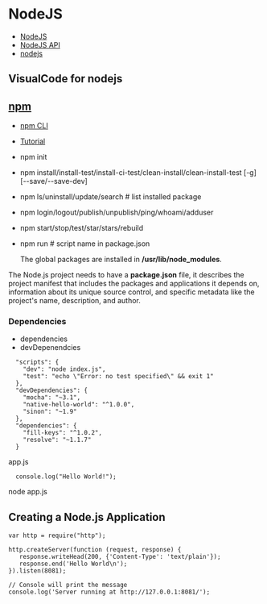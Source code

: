 # NodeJS
- [NodeJS](https://nodejs.org/en/docs/)
- [NodeJS API](https://nodejs.org/api/)
- [nodejs](https://www.tutorialspoint.com/nodejs/index.htm)

## VisualCode for nodejs

## [npm](https://docs.npmjs.com/about-npm)
- [npm CLI](https://docs.npmjs.com/cli/v9/commands)
- [Tutorial](https://docs.npmjs.com/getting-started)
- npm init
- npm install/install-test/install-ci-test/clean-install/clean-install-test [-g] <module>  [--save/--save-dev]
- npm ls/uninstall/update/search  # list installed package  
- npm login/logout/publish/unpublish/ping/whoami/adduser
- npm start/stop/test/star/stars/rebuild
- npm run <script-name>   # script name in package.json
  
  The global packages are installed in **/usr/lib/node_modules**.

The Node.js project needs to have a **package.json** file, it describes the project manifest that includes the packages and applications it depends on, information about its unique source control, and specific metadata like the project's name, description, and author.

### Dependencies
- dependencies 
- devDepenendcies
```
  "scripts": {
    "dev": "node index.js",
    "test": "echo \"Error: no test specified\" && exit 1"
  },
  "devDependencies": {
    "mocha": "~3.1",
    "native-hello-world": "^1.0.0",
    "sinon": "~1.9"
  },
  "dependencies": {
    "fill-keys": "^1.0.2",
    "resolve": "~1.1.7"
  }  
```  
app.js
```
  console.log("Hello World!");
```
node app.js  

  
## Creating a Node.js Application
```
var http = require("http");

http.createServer(function (request, response) {
   response.writeHead(200, {'Content-Type': 'text/plain'});  
   response.end('Hello World\n');
}).listen(8081);

// Console will print the message
console.log('Server running at http://127.0.0.1:8081/');
```  
  
